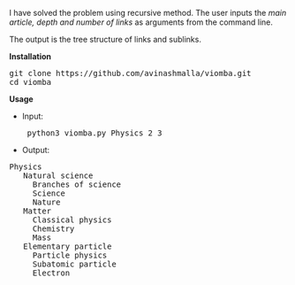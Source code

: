 I have solved the problem using recursive method. The user inputs the *main article, depth and number of links* as arguments from the command line.

The output is the tree structure of links and sublinks.

**Installation**
<pre>
git clone https://github.com/avinashmalla/viomba.git
cd viomba
</pre>


**Usage**
- Input: 
    <pre> python3 viomba.py Physics 2 3 </pre>
- Output:
<pre>
Physics 
   Natural science 
     Branches of science
     Science
     Nature
   Matter 
     Classical physics
     Chemistry
     Mass
   Elementary particle 
     Particle physics
     Subatomic particle
     Electron
</pre>

